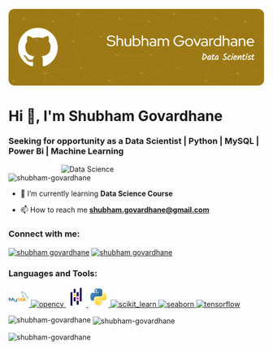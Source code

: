 ![logo](https://github.com/Shubham-Govardhane/Shubham-Govardhane/blob/main/github%20banner.png)
<h1 align="left">Hi 👋, I'm Shubham Govardhane</h1>
<h3 align="left">Seeking for opportunity as a Data Scientist | Python | MySQL | Power Bi | Machine Learning</h3>
<img align="right" alt="Data Science" width="400" src="https://ameyacloud.in/wp-content/uploads/2021/11/Data-science-gif.gif">

<p align="left"> <img src="https://komarev.com/ghpvc/?username=shubham-govardhane&label=Profile%20views&color=0e75b6&style=flat" alt="shubham-govardhane" /> </p>

- 🌱 I’m currently learning **Data Science Course**

- 📫 How to reach me **shubham.govardhane@gmail.com**

<h3 align="left">Connect with me:</h3>
<p align="left">
<a href="https://linkedin.com/in/shubham govardhane" target="blank"><img align="center" src="https://raw.githubusercontent.com/rahuldkjain/github-profile-readme-generator/master/src/images/icons/Social/linked-in-alt.svg" alt="shubham govardhane" height="30" width="40" /></a>
<a href="https://instagram.com/shubham govardhane" target="blank"><img align="center" src="https://raw.githubusercontent.com/rahuldkjain/github-profile-readme-generator/master/src/images/icons/Social/instagram.svg" alt="shubham govardhane" height="30" width="40" /></a>
</p>

<h3 align="left">Languages and Tools:</h3>
<p align="left"> <a href="https://www.mysql.com/" target="_blank" rel="noreferrer"> <img src="https://raw.githubusercontent.com/devicons/devicon/master/icons/mysql/mysql-original-wordmark.svg" alt="mysql" width="40" height="40"/> </a> <a href="https://opencv.org/" target="_blank" rel="noreferrer"> <img src="https://www.vectorlogo.zone/logos/opencv/opencv-icon.svg" alt="opencv" width="40" height="40"/> </a> <a href="https://pandas.pydata.org/" target="_blank" rel="noreferrer"> <img src="https://raw.githubusercontent.com/devicons/devicon/2ae2a900d2f041da66e950e4d48052658d850630/icons/pandas/pandas-original.svg" alt="pandas" width="40" height="40"/> </a> <a href="https://www.python.org" target="_blank" rel="noreferrer"> <img src="https://raw.githubusercontent.com/devicons/devicon/master/icons/python/python-original.svg" alt="python" width="40" height="40"/> </a> <a href="https://scikit-learn.org/" target="_blank" rel="noreferrer"> <img src="https://upload.wikimedia.org/wikipedia/commons/0/05/Scikit_learn_logo_small.svg" alt="scikit_learn" width="40" height="40"/> </a> <a href="https://seaborn.pydata.org/" target="_blank" rel="noreferrer"> <img src="https://seaborn.pydata.org/_images/logo-mark-lightbg.svg" alt="seaborn" width="40" height="40"/> </a> <a href="https://www.tensorflow.org" target="_blank" rel="noreferrer"> <img src="https://www.vectorlogo.zone/logos/tensorflow/tensorflow-icon.svg" alt="tensorflow" width="40" height="40"/> </a> </p>

<p><img align="left" src="https://github-readme-stats.vercel.app/api/top-langs?username=shubham-govardhane&show_icons=true&locale=en&layout=compact" alt="shubham-govardhane" /></p>

<p>&nbsp;<img align="center" src="https://github-readme-stats.vercel.app/api?username=shubham-govardhane&show_icons=true&locale=en" alt="shubham-govardhane" /></p>

<p><img align="center" src="https://github-readme-streak-stats.herokuapp.com/?user=shubham-govardhane&" alt="shubham-govardhane" /></p>
